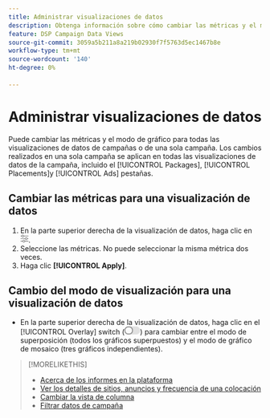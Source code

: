 ```yaml
---
title: Administrar visualizaciones de datos
description: Obtenga información sobre cómo cambiar las métricas y el modo de visualización para las visualizaciones de datos.
feature: DSP Campaign Data Views
source-git-commit: 3059a5b211a8a219b02930f7f5763d5ec1467b8e
workflow-type: tm+mt
source-wordcount: '140'
ht-degree: 0%

---
```


# Administrar visualizaciones de datos

Puede cambiar las métricas y el modo de gráfico para todas las visualizaciones de datos de campañas o de una sola campaña. Los cambios realizados en una sola campaña se aplican en todas las visualizaciones de datos de la campaña, incluido el [!UICONTROL Packages], [!UICONTROL Placements]y [!UICONTROL Ads] pestañas.

## Cambiar las métricas para una visualización de datos

1. En la parte superior derecha de la visualización de datos, haga clic en ![Configuración](/help/dsp/assets/settings-chart.png).
1. Seleccione las métricas.
No puede seleccionar la misma métrica dos veces.
1. Haga clic **[!UICONTROL Apply]**.

## Cambio del modo de visualización para una visualización de datos

* En la parte superior derecha de la visualización de datos, haga clic en el [!UICONTROL Overlay] switch (![Interruptor de superposición](/help/dsp/assets/overlay.png)) para cambiar entre el modo de superposición (todos los gráficos superpuestos) y el modo de gráfico de mosaico (tres gráficos independientes).

>[!MORELIKETHIS]
>
>* [Acerca de los informes en la plataforma](campaign-reports-about.md)
>* [Ver los detalles de sitios, anuncios y frecuencia de una colocación](placement-details-view.md)
>* [Cambiar la vista de columna](column-view-change.md)
>* [Filtrar datos de campaña](campaign-data-filter.md)


